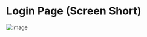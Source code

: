 # Login Page (Screen Short)
![image](https://github.com/user-attachments/assets/b1193b1c-5bb2-4502-8f0e-9e4d9a6f4141)
